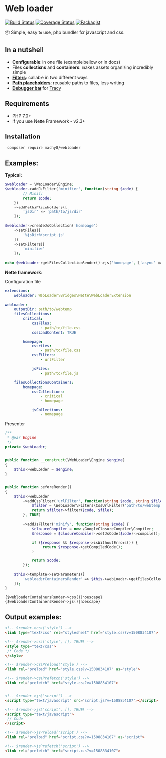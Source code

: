 # Web loader
[![Build Status](https://travis-ci.org/Machy8/webloader.svg?branch=master)](https://travis-ci.org/Machy8/webloader)
[![Coverage Status](https://coveralls.io/repos/github/Machy8/webloader/badge.svg?branch=master)](https://coveralls.io/github/Machy8/webloader?branch=master)
[![Packagist](https://img.shields.io/packagist/dm/machy8/webloader.svg)](https://github.com/Machy8/webloader)

📦 Simple, easy to use, php bundler for javascript and css.

## In a nutshell
- **Configurable**: in one file (example bellow or in docs)
- Files **[collections](https://github.com/Machy8/webloader/blob/master/docs/Files%20collections.md)** and **[containers](https://github.com/Machy8/webloader/blob/master/docs/Files%20collections%20containers.md)**: makes assets organizing incredibly simple
- **[Filters](https://github.com/Machy8/webloader/blob/master/docs/Filters.md)**: callable in two different ways
- **[Path placeholders](https://github.com/Machy8/webloader/blob/master/docs/Placeholders.md)**: reusable paths to files, less writing
- **[Debugger bar](https://github.com/Machy8/webloader/blob/master/docs/Tracy%20bridge.md)** for [Tracy](https://tracy.nette.org/cs/)

## Requirements
- PHP 7.0+
- If you use Nette Framework - v2.3+

## Installation
```
 composer require machy8/webloader
```

## Examples:

**Typical:**
```PHP
$webloader = \WebLoader\Engine;
$webloader->addJsFilter('minifier', function(string $code) {
        // Minify
        return $code;
    })
    ->addPathsPlaceholders([
        'jsDir' => 'path/to/js/dir'
    ]);
    
$webloader->createJsCollection('homepage')
    ->setFiles([
        '%jsDir%/script.js'
    ])
    ->setFilters([
        'minifier'
    ]);
    
echo $webloader->getFilesCollectionRender()->js('homepage', ['async' => TRUE]);
```

**Nette framework:**

Configuration file
````YAML
extensions:
    webloader: WebLoader\Bridges\Nette\WebLoaderExtension
    
webloader:
    outputDir: path/to/webtemp
    filesCollections:
        critical:
            cssFiles:
                - path/to/file.css
            cssLoadContent: TRUE

        homepage:
            cssFiles:
                - path/to/file.css
            cssFilters:
                - urlFilter

            jsFiles:
                - path/to/file.js

    filesCollectionsContainers:
        homepage:
            cssCollections:
                - critical
                - homepage

            jsCollections:
                - homepage
````

Presenter
````PHP
/**
 * @var Engine
 */
private $webLoader;


public function __construct(\WebLoader\Engine $engine)
{
    $this->webLoader = $engine;
}


public function beforeRender()
{
    $this->webLoader
        ->addCssFilter('urlFilter', function(string $code, string $file) {
            $filter = \WebLoader\Filters\CssUrlFilter('path/to/webtemp');
            return $filter->filter($code, $file);
        }, TRUE)
        
        ->addJsFilter('minify', function(string $code) {
            $closureCompiler = new \GoogleClosureCompiler\Compiler;
            $response = $closureCompiler->setJsCode($code)->compile();

            if ($response && $response->isWithoutErrors()) {
                 return $response->getCompiledCode();
            }

            return $code;
        });
       
    $this->template->setParameters([
        'webloaderContainersRender' => $this->webLoader->getFilesCollectionsContainerRender()->selectContainer('homepage')
    ]);
}
````

````LATTE
{$webloaderContainersRender->css()|noescape}
{$webloaderContainersRender->js()|noescape}
````

## Output examples:
````html
<!-- $render->css('style') -->
<link type="text/css" rel="stylesheet" href="style.css?v=1508834107">

<!-- $render->css('style', [], TRUE) -->
<style type="text/css">
 /* Code */
</style>

<!-- $render->cssPreload('style') -->
<link rel="preload" href="style.css?v=1508834107" as="style">

<!-- $render->cssPrefetch('style') -->
<link rel="prefetch" href="style.css?v=1508834107">


<!-- $render->js('script') -->
<script type="text/javascript" src="script.js?v=1508834107"></script>

<!-- $render->js('script', [], TRUE) -->
<script type="text/javascript"> 
 // Code
</script>

<!-- $render->jsPreload('script') -->
<link rel="preload" href="script.css?v=1508834107" as="script">

<!-- $render->jsPrefetch('script') -->
<link rel="prefetch" href="script.css?v=1508834107">
````
